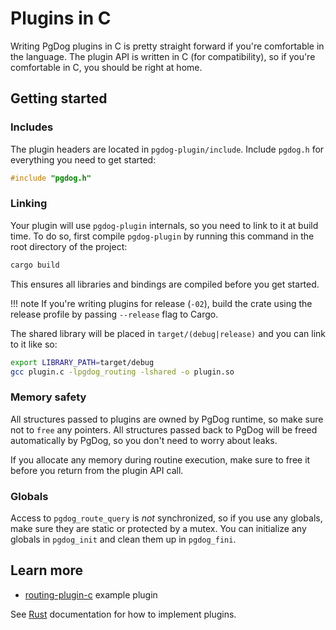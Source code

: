# Plugins in C

Writing PgDog plugins in C is pretty straight forward if you're comfortable in the language. The plugin API
is written in C (for compatibility), so if you're comfortable in C, you should be right at home.

## Getting started

### Includes

The plugin headers are located in `pgdog-plugin/include`. Include `pgdog.h` for everything you need to get started:

```c
#include "pgdog.h"
```

### Linking

Your plugin will use `pgdog-plugin` internals, so you need to link to it at build time. To do so, first compile
`pgdog-plugin` by running this command in the root directory of the project:

```bash
cargo build
```

This ensures all libraries and bindings are compiled before you get started.

!!! note
    If you're writing plugins for release (`-02`), build the crate using the release profile by passing `--release` flag to Cargo.

The shared library will be placed in `target/(debug|release)` and you can link to it like so:

```bash
export LIBRARY_PATH=target/debug
gcc plugin.c -lpgdog_routing -lshared -o plugin.so
```

### Memory safety

All structures passed to plugins are owned by PgDog runtime, so make sure not to `free` any pointers. All structures passed back to PgDog will be freed automatically by PgDog, so you don't need to worry about leaks.

If you allocate any memory during routine execution, make sure to free it before you return from the plugin API call.

### Globals

Access to `pgdog_route_query` is _not_ synchronized, so if you use any globals, make sure they are static or
protected by a mutex. You can initialize any globals in `pgdog_init` and clean them up in `pgdog_fini`.

## Learn more

- [routing-plugin-c](https://github.com/levkk/pgdog/tree/main/examples/routing-plugin-c) example plugin

See [Rust](rust.md) documentation for how to implement plugins.
